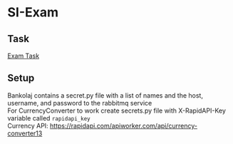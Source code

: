 # SI-Exam

## Task
[Exam Task](https://datsoftlyngby.github.io/soft2020fall/resources/4fc67f30-SI2020ExamProject.pdf)

## Setup

Bankolaj contains a secret.py file with a list of names and the host, username, and password to the rabbitmq service  
For CurrencyConverter to work create secrets.py file with X-RapidAPI-Key variable called `rapidapi_key`  
Currency API: https://rapidapi.com/apiworker.com/api/currency-converter13
